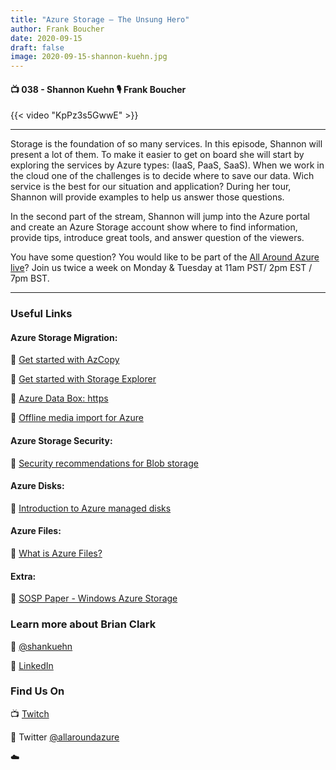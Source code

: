 ```yaml
---
title: "Azure Storage – The Unsung Hero"
author: Frank Boucher
date: 2020-09-15
draft: false
image: 2020-09-15-shannon-kuehn.jpg
---
```


#### 📺 038 - Shannon Kuehn 🎙️ Frank Boucher

<!--more-->

{{< video "KpPz3s5GwwE" >}}

---

Storage is the foundation of so many services. In this episode, Shannon will present a lot of them. To make it easier to get on board she will start by exploring the services by Azure types: (IaaS, PaaS, SaaS). When we work in the cloud one of the challenges is to decide where to save our data. Wich service is the best for our situation and application? During her tour, Shannon will provide examples to help us answer those questions.

In the second part of the stream, Shannon will jump into the Azure portal and create an Azure Storage account show where to find information, provide tips, introduce great tools, and answer question of the viewers.

You have some question? You would like to be part of the [All Around Azure live](https://twitter.com/allaroundazure)? Join us twice a week on Monday & Tuesday at 11am PST/ 2pm EST / 7pm BST.

---


### Useful Links

#### Azure Storage Migration:
🔗 [Get started with AzCopy](https://docs.microsoft.com/azure/storage/common/storage-use-azcopy-v10?WT.mc_id=allaroundazure-blog-shkuehn)

🔗 [Get started with Storage Explorer](https://docs.microsoft.com/azure/vs-azure-tools-storage-manage-with-storage-explorer?WT.mc_id=allaroundazure-blog-shkuehn)

🔗 [Azure Data Box: https](https://azure.microsoft.com/services/databox/?WT.mc_id=allaroundazure-blog-shkuehn)

🔗 [Offline media import for Azure](https://azure.microsoft.com/services/databox/offline-media-import/?WT.mc_id=allaroundazure-blog-shkuehn)


#### Azure Storage Security:
🔗 [Security recommendations for Blob storage](https://docs.microsoft.com/azure/storage/blobs/security-recommendations?WT.mc_id=allaroundazure-blog-shkuehn)


#### Azure Disks:
🔗 [Introduction to Azure managed disks](https://docs.microsoft.com/azure/virtual-machines/managed-disks-overview?WT.mc_id=allaroundazure-blog-shkuehn)


#### Azure Files:

🔗 [What is Azure Files?](https://docs.microsoft.com/azure/storage/files/storage-files-introduction?WT.mc_id=allaroundazure-blog-shkuehn)


#### Extra:
🔗 [SOSP Paper - Windows Azure Storage](https://azure.microsoft.com/blog/sosp-paper-windows-azure-storage-a-highly-available-cloud-storage-service-with-strong-consistency/?WT.mc_id=allaroundazure-blog-shkuehn)



### Learn more about Brian Clark

🔗 [@shankuehn](https://twitter.com/shankuehn)

🔗 [LinkedIn](https://www.linkedin.com/in/shannonkuehn/)



### Find Us On

📺 [Twitch](https://www.twitch.tv/microsoftdeveloper)

🔗 Twitter [@allaroundazure](https://twitter.com/allaroundazure)

☁️
